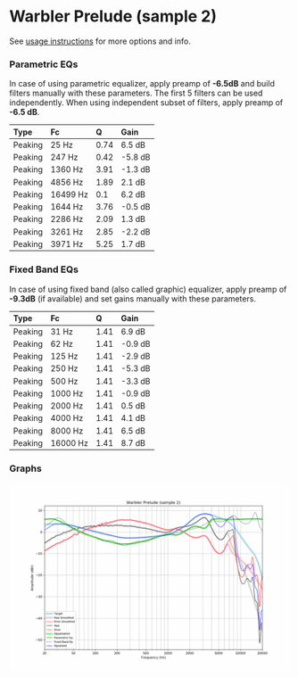 # Warbler Prelude (sample 2)
See [usage instructions](https://github.com/jaakkopasanen/AutoEq#usage) for more options and info.

### Parametric EQs
In case of using parametric equalizer, apply preamp of **-6.5dB** and build filters manually
with these parameters. The first 5 filters can be used independently.
When using independent subset of filters, apply preamp of **-6.5 dB**.

| Type    | Fc       |    Q | Gain    |
|:--------|:---------|:-----|:--------|
| Peaking | 25 Hz    | 0.74 | 6.5 dB  |
| Peaking | 247 Hz   | 0.42 | -5.8 dB |
| Peaking | 1360 Hz  | 3.91 | -1.3 dB |
| Peaking | 4856 Hz  | 1.89 | 2.1 dB  |
| Peaking | 16499 Hz | 0.1  | 6.2 dB  |
| Peaking | 1644 Hz  | 3.76 | -0.5 dB |
| Peaking | 2286 Hz  | 2.09 | 1.3 dB  |
| Peaking | 3261 Hz  | 2.85 | -2.2 dB |
| Peaking | 3971 Hz  | 5.25 | 1.7 dB  |

### Fixed Band EQs
In case of using fixed band (also called graphic) equalizer, apply preamp of **-9.3dB**
(if available) and set gains manually with these parameters.

| Type    | Fc       |    Q | Gain    |
|:--------|:---------|:-----|:--------|
| Peaking | 31 Hz    | 1.41 | 6.9 dB  |
| Peaking | 62 Hz    | 1.41 | -0.9 dB |
| Peaking | 125 Hz   | 1.41 | -2.9 dB |
| Peaking | 250 Hz   | 1.41 | -5.3 dB |
| Peaking | 500 Hz   | 1.41 | -3.3 dB |
| Peaking | 1000 Hz  | 1.41 | -0.9 dB |
| Peaking | 2000 Hz  | 1.41 | 0.5 dB  |
| Peaking | 4000 Hz  | 1.41 | 4.1 dB  |
| Peaking | 8000 Hz  | 1.41 | 6.5 dB  |
| Peaking | 16000 Hz | 1.41 | 8.7 dB  |

### Graphs
![](./Warbler%20Prelude%20(sample%202).png)